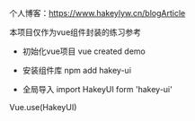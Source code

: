个人博客：https://www.hakeylyw.cn/blogArticle

本项目仅作为vue组件封装的练习参考

- 初始化vue项目 vue created demo

+ 安装组件库 npm add hakey-ui

* 全局导入 import HakeyUI form 'hakey-ui'

Vue.use(HakeyUI)
